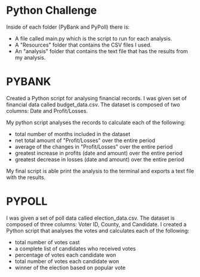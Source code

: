 # Python Challenge

Inside of each folder (PyBank and PyPoll) there is:

* A file called main.py which is the script to run for each analysis.
* A "Resources" folder that contains the CSV files I used.
* An "analysis" folder that contains the text file that has the results from my analysis.

# PYBANK
Created a Python script for analysing financial records. I was given set of financial data called budget_data.csv. The dataset is composed of two columns: Date and Profit/Losses.

My python script analyses the records to calculate each of the following:
* total number of months included in the dataset
* net total amount of "Profit/Losses" over the entire period
* average of the changes in "Profit/Losses" over the entire period
* greatest increase in profits (date and amount) over the entire period
* greatest decrease in losses (date and amount) over the entire period

 My final script is able print the analysis to the terminal and exports a text file with the results.
 
# PYPOLL
I was given a set of poll data called election_data.csv. The dataset is composed of three columns: Voter ID, County, and Candidate. I created a Python script that analyses the votes and calculates each of the following:


* total number of votes cast
* a complete list of candidates who received votes
* percentage of votes each candidate won
* total number of votes each candidate won
* winner of the election based on popular vote
